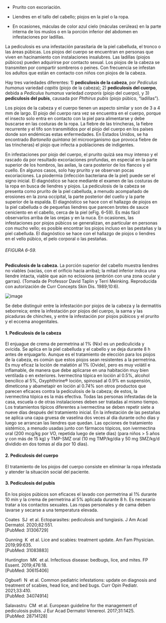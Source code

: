-   Prurito con excoriación.
    
-   Liendres en el tallo del cabello; piojos en la piel o la ropa.
    
-   En ocasiones, máculas de color azul cielo (máculas cerúleas) en la parte interna de los muslos o en la porción inferior del abdomen en infestaciones por ladillas.
    

La pediculosis es una infestación parasitaria de la piel cabelluda, el tronco o las áreas púbicas. Los piojos del cuerpo se encuentran en personas que viven en hacinamiento con instalaciones insalubres. Las ladillas (piojos púbicos) pueden adquirirse por contacto sexual. Los piojos de la cabeza se transmiten por compartir sombreros o peines. Con frecuencia se infestan los adultos que están en contacto con niños con piojos de la cabeza.

Hay tres variedades diferentes: 1) **pediculosis de la cabeza**, por _Pediculus humanus_ variedad _capitis_ (piojo de la cabeza); 2) **pediculosis del cuerpo**, debida a _Pediculus humanus_ variedad _corporis_ (piojo del cuerpo), y 3) **pediculosis del pubis**, causada por _Phthirus pubis_ (piojo púbico, “ladillas”).

Los piojos de la cabeza y el cuerpo tienen un aspecto similar y son de 3 a 4 mm de largo. El piojo del cuerpo rara vez se encuentra en el cuerpo, porque el insecto solo entra en contacto con la piel para alimentarse y debe buscarse en las costuras de la ropa. La fiebre de las trincheras, la fiebre recurrente y el tifo son transmitidos por el piojo del cuerpo en los países donde son endémicas estas enfermedades. En Estados Unidos, se ha encontrado _Bartonella quintana_ (el microorganismo que provoca fiebre de las trincheras) el piojo que infecta a poblaciones de indigentes.

En infestaciones por piojo del cuerpo, el prurito quizá sea muy intenso y el rascado da por resultado excoriaciones profundas, en especial en la parte superior de los hombros, las axilas, la cara posterior de los flancos y el cuello. En algunos casos, solo hay prurito y se observan pocas excoriaciones. La piodermia (infección bacteriana de la piel) puede ser el signo inicial. El diagnóstico se hace mediante el examen de las costuras de la ropa en busca de liendres y piojos. La pediculosis de la cabeza se presenta como prurito de la piel cabelluda, a menudo acompañado de erosiones en la zona occipital, la parte posterior del cuello y la parte superior de la espalda. El diagnóstico se hace con el hallazgo de piojos en la piel cabelluda o de pequeñas liendres que parecen brotes de sauce ceniciento en el cabello, cerca de la piel (eFig. 6–59). Es más fácil observarlos arriba de las orejas y en la nuca. En ocasiones, las infestaciones por piojos púbicos se generalizan, en particular en personas con mucho vello; es posible encontrar los piojos incluso en las pestañas y la piel cabelluda. El diagnóstico se hace con el hallazgo de piojos o liendres en el vello púbico, el pelo corporal o las pestañas.

###### EFIGURA 6–59.

**Pediculosis de la cabeza.** La porción superior del cabello muestra liendres no viables (vacías, con el orificio hacia arriba); la mitad inferior indica una liendre intacta, viable que aún no eclosiona (embrión con una zona ocular y garras). (Tomada de Professor David Taplin y Terri Meinking. Reproducida con autorización de Curr Concepts Skin Dis. 1989;10:6).

![image](https://mgh.silverchair-cdn.com/mgh/content_public/book/3323/m_amed.cmdt23_ch6_ef059-1_1682436372.07296.png?Expires=1693243010&Signature=LbJK7Kx~Ynx5QSGw8EnHXkF4XbmiUK1sAtFADCZO1yLX1shDzTSMMjz6ZPmepGnJNj1cJyMTcuXTjIiowviwNFbZ~yg4OpCijiAq180IL6dsrldk4WxFqFoyTXBBxYgrTPLgTVB8YdmjFlKfxdRsP48sJbdiEa7kzl43eK7kwanWrSgdq5mLfkhN9Ksa4gpxN1h81x5TN1gFOeplMo1Ls7vEcel5ay2yv~gps-0EQqJHIuBHL05ehQ03rwTXAgpbWXCH6P2pprH2S5bAEfAf8IMG-rDOgPk17QPcOJpUP6q9jVTwe-YJ8cOW7HH1qV0xbbuQZ8eVLfu7ZP8njFqtEg__&Key-Pair-Id=APKAIE5G5CRDK6RD3PGA)

Se debe distinguir entre la infestación por piojos de la cabeza y la dermatitis seborreica; entre la infestación por piojos del cuerpo, la sarna y las picaduras de chinches, y entre la infestación por piojos púbicos y el prurito y el eccema anogenitales.

#### 1. Pediculosis de la cabeza

El enjuague de crema de permetrina al 1% (Nix) es un pediculicida y ovicida. Se aplica en la piel cabelluda y el cabello y se deja durante 8 h antes de enjuagarlo. Aunque es el tratamiento de elección para los piojos de la cabeza, es común que estos piojos sean resistentes a la permetrina. Es muy eficaz la loción de malatión al 1% (Ovide), pero es muy volátil e inflamable, de manera que debe aplicarse en una habitación muy bien ventilada o en exteriores. Ivermectina tópica en loción al 0.5%, alcohol bencílico al 5%, Oxyphthirine® loción, spinosad al 0.9% en suspensión, dimeticona y abametapir en loción al 0.74% son otros productos que parecen eficaces contra la pediculosis de la cabeza; de estos, la ivermectina tópica es la más efectiva. Todas las personas infestadas de la casa, escuela o de otras instalaciones deben ser tratadas al mismo tiempo. Los tratamientos típicos diferentes a ivermectina se deben repetir siete a nueve días después del tratamiento inicial. En la infestación de las pestañas se aplica una capa gruesa de vaselina dos veces al día durante ocho días y luego se arrancan las liendres que quedan. Las opciones de tratamiento sistémico, a menudo usadas junto con fármacos tópicos, son ivermectina oral (200 mcg/kg por VO, repetida luego de siete días) (para niños > 5 años y con más de 15 kg) y TMP-SMZ oral (10 mg TMP/kg/día y 50 mg SMZ/kg/d dividido en dos tomas al día por 10 días).

#### 2. Pediculosis del cuerpo

El tratamiento de los piojos del cuerpo consiste en eliminar la ropa infestada y atender la situación social del paciente.

#### 3. Pediculosis del pubis

En los piojos púbicos son eficaces el lavado con permetrina al 1% durante 10 min y la crema de permetrina al 5% aplicada durante 8 h. Es necesario tratar a los contactos sexuales. Las ropas personales y de cama deben lavarse y secarse a una temperatura elevada.

Coates  SJ  et al. Ectoparasites: pediculosis and tungiasis. J Am Acad Dermatol. 2020;82:551.  
[PubMed: 31306729]    

Gunning  K  et al. Lice and scabies: treatment update. Am Fam Physician. 2019;99:635.  
[PubMed: 31083883]    

Huntington  MK  et al. Infectious disease: bedbugs, lice, and mites. FP Essent. 2019;476:18.  
[PubMed: 30615406]    

Ogbuefi  N  et al. Common pediatric infestations: update on diagnosis and treatment of scabies, head lice, and bed bugs. Curr Opin Pediatr. 2021;33:410.  
[PubMed: 34074914]    

Salavastru  CM  et al. European guideline for the management of pediculosis pubis. J Eur Acad Dermatol Venereol. 2017;31:1425.  
[PubMed: 28714128]